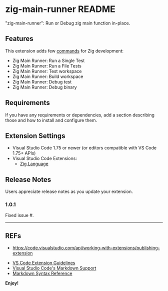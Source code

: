# zig-main-runner README

"zig-main-runner": Run or Debug zig main function in-place.

## Features

This extension adds few [commands](https://code.visualstudio.com/api/extension-guides/command) for Zig development:

- Zig Main Runner: Run a Single Test
- Zig Main Runner: Run a File Tests
- Zig Main Runner: Test workspace
- Zig Main Runner: Build workspace
- Zig Main Runner: Debug test
- Zig Main Runner: Debug binary

## Requirements

If you have any requirements or dependencies, add a section describing those and how to install and configure them.

## Extension Settings

- Visual Studio Code 1.75 or newer (or editors compatible with VS Code 1.75+ APIs)
- Visual Studio Code Extensions:
  - [Zig Language](https://marketplace.visualstudio.com/items?itemName=ziglang.vscode-zig)

## Release Notes

Users appreciate release notes as you update your extension.

### 1.0.1

Fixed issue #.

---

## REFs

- <https://code.visualstudio.com/api/working-with-extensions/publishing-extension>
* [VS Code Extension Guidelines](https://code.visualstudio.com/api/references/extension-guidelines)
* [Visual Studio Code's Markdown Support](http://code.visualstudio.com/docs/languages/markdown)
* [Markdown Syntax Reference](https://help.github.com/articles/markdown-basics/)

**Enjoy!**
